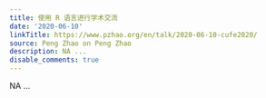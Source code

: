 ```yaml
---
title: 使用 R 语言进行学术交流
date: '2020-06-10'
linkTitle: https://www.pzhao.org/en/talk/2020-06-10-cufe2020/
source: Peng Zhao on Peng Zhao
description: NA ...
disable_comments: true
---
```

NA ...